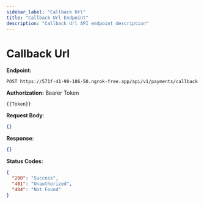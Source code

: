 ```yaml
---
sidebar_label: "Callback Url"
title: "Callback Url Endpoint"
description: "Callback Url API endpoint description"
---
```


# Callback Url

**Endpoint:**

```
POST https://571f-41-90-186-50.ngrok-free.app/api/v1/payments/callback
```

**Authorization:** Bearer Token

```
{{Token}}
```

**Request Body**:

```json
{}
```

**Response**:

```json
{}
```

**Status Codes:**

```json
{
  "200": "Success",
  "401": "Unauthorized",
  "404": "Not Found"
}
```
